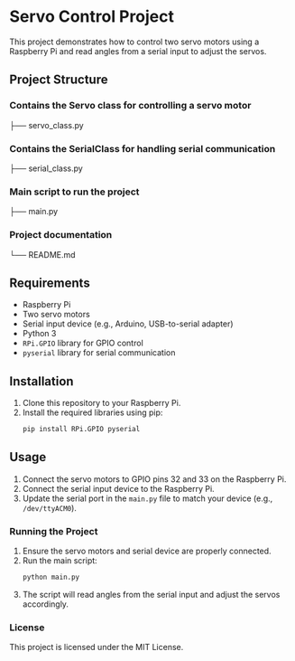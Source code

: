 # Servo Control Project

This project demonstrates how to control two servo motors using a Raspberry Pi and read angles from a serial input to adjust the servos.

## Project Structure

### Contains the Servo class for controlling a servo motor
├── servo_class.py
### Contains the SerialClass for handling serial communication
├── serial_class.py 
### Main script to run the project
├── main.py 


### Project documentation
└── README.md


## Requirements

- Raspberry Pi
- Two servo motors
- Serial input device (e.g., Arduino, USB-to-serial adapter)
- Python 3
- `RPi.GPIO` library for GPIO control
- `pyserial` library for serial communication

## Installation

1. Clone this repository to your Raspberry Pi.
2. Install the required libraries using pip:
    ```bash
    pip install RPi.GPIO pyserial
    ```

## Usage

1. Connect the servo motors to GPIO pins 32 and 33 on the Raspberry Pi.
2. Connect the serial input device to the Raspberry Pi.
3. Update the serial port in the `main.py` file to match your device (e.g., `/dev/ttyACM0`).

### Running the Project

1. Ensure the servo motors and serial device are properly connected.
2. Run the main script:
    ```bash
    python main.py
    ```
3. The script will read angles from the serial input and adjust the servos accordingly.

### License
This project is licensed under the MIT License.

